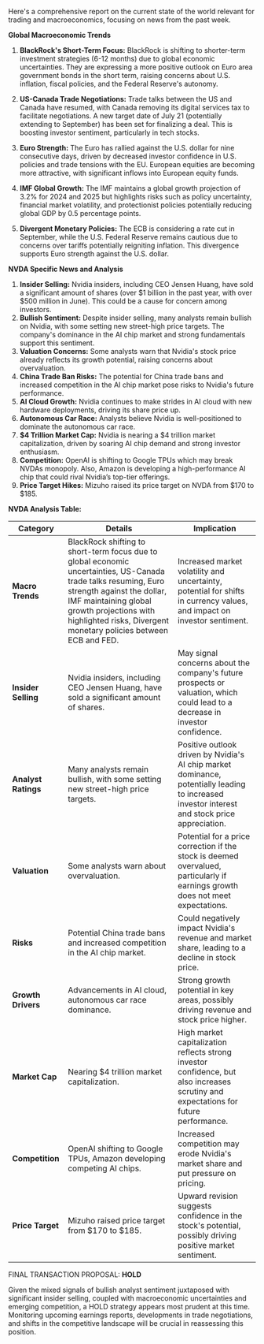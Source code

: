 Here's a comprehensive report on the current state of the world relevant for trading and macroeconomics, focusing on news from the past week.

**Global Macroeconomic Trends**

1.  **BlackRock's Short-Term Focus:** BlackRock is shifting to shorter-term investment strategies (6-12 months) due to global economic uncertainties. They are expressing a more positive outlook on Euro area government bonds in the short term, raising concerns about U.S. inflation, fiscal policies, and the Federal Reserve's autonomy.

2.  **US-Canada Trade Negotiations:** Trade talks between the US and Canada have resumed, with Canada removing its digital services tax to facilitate negotiations. A new target date of July 21 (potentially extending to September) has been set for finalizing a deal. This is boosting investor sentiment, particularly in tech stocks.

3.  **Euro Strength:** The Euro has rallied against the U.S. dollar for nine consecutive days, driven by decreased investor confidence in U.S. policies and trade tensions with the EU. European equities are becoming more attractive, with significant inflows into European equity funds.

4.  **IMF Global Growth:** The IMF maintains a global growth projection of 3.2% for 2024 and 2025 but highlights risks such as policy uncertainty, financial market volatility, and protectionist policies potentially reducing global GDP by 0.5 percentage points.

5.  **Divergent Monetary Policies:** The ECB is considering a rate cut in September, while the U.S. Federal Reserve remains cautious due to concerns over tariffs potentially reigniting inflation. This divergence supports Euro strength against the U.S. dollar.

**NVDA Specific News and Analysis**

1.  **Insider Selling:** Nvidia insiders, including CEO Jensen Huang, have sold a significant amount of shares (over $1 billion in the past year, with over $500 million in June). This could be a cause for concern among investors.
2.  **Bullish Sentiment:** Despite insider selling, many analysts remain bullish on Nvidia, with some setting new street-high price targets. The company's dominance in the AI chip market and strong fundamentals support this sentiment.
3.  **Valuation Concerns:** Some analysts warn that Nvidia's stock price already reflects its growth potential, raising concerns about overvaluation.
4.  **China Trade Ban Risks:** The potential for China trade bans and increased competition in the AI chip market pose risks to Nvidia's future performance.
5.  **AI Cloud Growth:** Nvidia continues to make strides in AI cloud with new hardware deployments, driving its share price up.
6.  **Autonomous Car Race:** Analysts believe Nvidia is well-positioned to dominate the autonomous car race.
7.  **$4 Trillion Market Cap:** Nvidia is nearing a $4 trillion market capitalization, driven by soaring AI chip demand and strong investor enthusiasm.
8. **Competition:** OpenAI is shifting to Google TPUs which may break NVDAs monopoly. Also, Amazon is developing a high-performance AI chip that could rival Nvidia’s top-tier offerings.
9.  **Price Target Hikes:** Mizuho raised its price target on NVDA from $170 to $185.

**NVDA Analysis Table:**

| Category          | Details                                                                                                                                                                                                                                                                                                                                                                                      | Implication                                                                                                                                                                                                  |
| ----------------- | --------------------------------------------------------------------------------------------------------------------------------------------------------------------------------------------------------------------------------------------------------------------------------------------------------------------------------------------------------------------------------------------- | ------------------------------------------------------------------------------------------------------------------------------------------------------------------------------------------------------------- |
| **Macro Trends**    | BlackRock shifting to short-term focus due to global economic uncertainties, US-Canada trade talks resuming, Euro strength against the dollar, IMF maintaining global growth projections with highlighted risks, Divergent monetary policies between ECB and FED.                                                                                                                                 | Increased market volatility and uncertainty, potential for shifts in currency values, and impact on investor sentiment.                                                                                            |
| **Insider Selling** | Nvidia insiders, including CEO Jensen Huang, have sold a significant amount of shares.                                                                                                                                                                                                                                                                                                    | May signal concerns about the company's future prospects or valuation, which could lead to a decrease in investor confidence.                                                                                     |
| **Analyst Ratings** | Many analysts remain bullish, with some setting new street-high price targets.                                                                                                                                                                                                                                                                                                             | Positive outlook driven by Nvidia's AI chip market dominance, potentially leading to increased investor interest and stock price appreciation.                                                                   |
| **Valuation**       | Some analysts warn about overvaluation.                                                                                                                                                                                                                                                                                                                                                     | Potential for a price correction if the stock is deemed overvalued, particularly if earnings growth does not meet expectations.                                                                                 |
| **Risks**           | Potential China trade bans and increased competition in the AI chip market.                                                                                                                                                                                                                                                                                                            | Could negatively impact Nvidia's revenue and market share, leading to a decline in stock price.                                                                                                                |
| **Growth Drivers** | Advancements in AI cloud, autonomous car race dominance.                                                                                                                                                                                                                                                                                                                                 | Strong growth potential in key areas, possibly driving revenue and stock price higher.                                                                                                                         |
| **Market Cap**      | Nearing $4 trillion market capitalization.                                                                                                                                                                                                                                                                                                                                                 | High market capitalization reflects strong investor confidence, but also increases scrutiny and expectations for future performance.                                                                                 |
| **Competition**      | OpenAI shifting to Google TPUs, Amazon developing competing AI chips.                                                                                                                                                                                                                                                                                                                        | Increased competition may erode Nvidia's market share and put pressure on pricing.                                                                                                                            |
| **Price Target**  | Mizuho raised price target from $170 to $185.                                                                                                                                                                                                                                                                                                                                             | Upward revision suggests confidence in the stock's potential, possibly driving positive market sentiment.                                                                                                        |

FINAL TRANSACTION PROPOSAL: **HOLD**

Given the mixed signals of bullish analyst sentiment juxtaposed with significant insider selling, coupled with macroeconomic uncertainties and emerging competition, a HOLD strategy appears most prudent at this time. Monitoring upcoming earnings reports, developments in trade negotiations, and shifts in the competitive landscape will be crucial in reassessing this position.